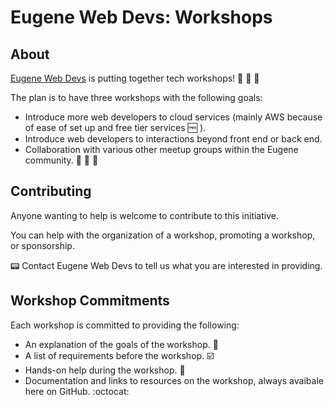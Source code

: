 # Eugene Web Devs: Workshops

## About

[Eugene Web Devs](https://eugenewebdevs.com/) is putting together tech workshops! 🎉 👏 🎉

The plan is to have three workshops with the following goals:

* Introduce more web developers to cloud services (mainly AWS because of ease of set up and free tier services 🆓 ).
* Introduce web developers to interactions beyond front end or back end.
* Collaboration with various other meetup groups within the Eugene community. 👫 👬 👭

## Contributing

Anyone wanting to help is welcome to contribute to this initiative. 

You can help with the organization of a workshop, promoting a workshop, or sponsorship.

📟 Contact Eugene Web Devs to tell us what you are interested in providing.

## Workshop Commitments

Each workshop is committed to providing the following:

* An explanation of the goals of the workshop. 📄
* A list of requirements before the workshop. ☑️
* Hands-on help during the workshop. 🙌
* Documentation and links to resources on the workshop, always avaibale here on GitHub.  :octocat:
